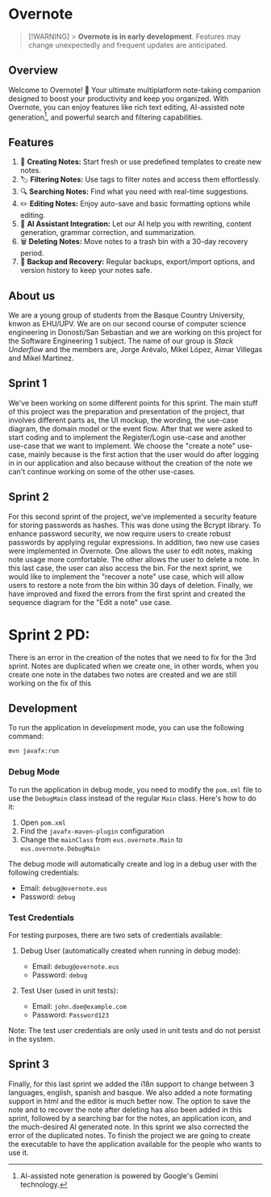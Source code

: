 # Overnote

> [!WARNING] > **Overnote is in early development**. Features may change unexpectedly
> and frequent updates are anticipated.

## Overview

Welcome to Overnote! 🎉 Your ultimate multiplatform note-taking companion designed to boost
your productivity and keep you organized. With Overnote, you can enjoy features like rich
text editing, AI-assisted note generation[^1], and powerful search and filtering capabilities.

[^1]: AI-assisted note generation is powered by Google's Gemini technology.

## Features

1. 📝 **Creating Notes:** Start fresh or use predefined templates to create new notes.
2. 🏷️ **Filtering Notes:** Use tags to filter notes and access them effortlessly.
3. 🔍 **Searching Notes:** Find what you need with real-time suggestions.
4. ✏️ **Editing Notes:** Enjoy auto-save and basic formatting options while editing.
5. 🤖 **AI Assistant Integration:** Let our AI help you with rewriting, content generation, grammar correction, and summarization.
6. 🗑️ **Deleting Notes:** Move notes to a trash bin with a 30-day recovery period.
7. 💾 **Backup and Recovery:** Regular backups, export/import options, and version history to keep your notes safe.

## About us

We are a young group of students from the Basque Country University, knwon as EHU/UPV. We are on our second course of computer science engineering in Donosti/San Sebastian and we are working on this project for the Software Engineering 1 subject.
The name of our group is _Stack Underflow_ and the members are, Jorge Arévalo, Mikel López, Aimar Villegas and Mikel Martinez.

## Sprint 1

We've been working on some different points for this sprint. The main stuff of this project was the preparation and presentation of the project, that involves different parts as, the UI mockup, the wording, the use-case diagram, the domain model or the event flow. After that we were asked to start coding and to implement the Register/Login use-case and another use-case that we want to implement. We choose the "create a note" use-case, mainly because is the first action that the user would do after logging in in our application and also because without the creation of the note we can't continue working on some of the other use-cases.

## Sprint 2

For this second sprint of the project, we've implemented a security feature for storing passwords as hashes. This was done using the Bcrypt library. To enhance password security, we now require users to create robust passwords by applying regular expressions.
In addition, two new use cases were implemented in Overnote. One allows the user to edit notes, making note usage more comfortable. The other allows the user to delete a note. In this last case, the user can also access the bin. For the next sprint, we would like to implement the "recover a note" use case, which will allow users to restore a note from the bin within 30 days of deletion.
Finally, we have improved and fixed the errors from the first sprint and created the sequence diagram for the "Edit a note" use case.

# Sprint 2 PD:

There is an error in the creation of the notes that we need to fix for the 3rd sprint. Notes are duplicated when we create one, in other words, when you create one note in the databes two notes are created and we are still working on the fix of this

## Development

To run the application in development mode, you can use the following command:

```bash
mvn javafx:run
```

### Debug Mode

To run the application in debug mode, you need to modify the `pom.xml` file to use the `DebugMain` class instead of the regular `Main` class. Here's how to do it:

1. Open `pom.xml`
2. Find the `javafx-maven-plugin` configuration
3. Change the `mainClass` from `eus.overnote.Main` to `eus.overnote.DebugMain`

The debug mode will automatically create and log in a debug user with the following credentials:

- Email: `debug@overnote.eus`
- Password: `debug`

### Test Credentials

For testing purposes, there are two sets of credentials available:

1. Debug User (automatically created when running in debug mode):

   - Email: `debug@overnote.eus`
   - Password: `debug`

2. Test User (used in unit tests):
   - Email: `john.doe@example.com`
   - Password: `Password123`

Note: The test user credentials are only used in unit tests and do not persist in the system.

## Sprint 3
Finally, for this last sprint we added the i18n support to change between 3 languages, english, spanish and basque. We also added a note formating support in html and the editor is much better now. The option to save the note and to recover the note after deleting has also been added in this sprint, followed by a searching bar for the notes, an application icon, and the much-desired AI generated note. In this sprint we also corrected the error of the duplicated notes. To finish the project we are going to create the executable to have the application available for the people who wants to use it.

